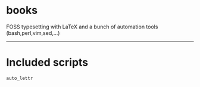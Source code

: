 # books
FOSS typesetting with LaTeX and a bunch of automation tools (bash,perl,vim,sed,...)

---
# Included scripts
`auto_lettr`

